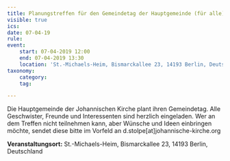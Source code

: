 ```yaml
---
title: Planungstreffen für den Gemeindetag der Hauptgemeinde (für alle)
visible: true
ics: 
date: 07-04-19
rule: 
event:
	start: 07-04-2019 12:00
	end: 07-04-2019 13:30
	location: 'St.-Michaels-Heim, Bismarckallee 23, 14193 Berlin, Deutschland'
taxonomy:
	category: 
	tag: 

---
```

Die Hauptgemeinde der Johannischen Kirche plant ihren Gemeindetag. Alle Geschwister, Freunde und Interessenten sind herzlich eingeladen. Wer an dem Treffen nicht teilnehmen kann, aber Wünsche und Ideen einbringen möchte, sendet diese bitte im Vorfeld an d.stolpe[at]johannische-kirche.org


**Veranstaltungsort:** St.-Michaels-Heim, Bismarckallee 23, 14193 Berlin, Deutschland


